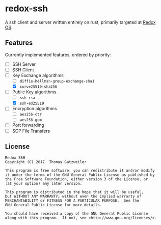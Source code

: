 # redox-ssh

A ssh client and server written entirely on rust, primarily targeted at [Redox OS](http://redox-os.org).

## Features

Currently implemented features, ordered by priority:

  - [ ] SSH Server
  - [ ] SSH Client
  - [ ] Key Exchange algorithms
    - [ ] `diffie-hellman-group-exchange-sha1`
    - [x] `curve25519-sha256`
  - [ ] Public Key algorithms
    - [ ] `ssh-rsa`
    - [x] `ssh-ed25519`
  - [ ] Encryption algorithms
    - [ ] `aes256-ctr`
    - [ ] `aes256-gcm`
  - [ ] Port forwarding
  - [ ] SCP File Transfers

## License

    Redox SSH
    Copyright (C) 2017  Thomas Gatzweiler

    This program is free software: you can redistribute it and/or modify
    it under the terms of the GNU General Public License as published by
    the Free Software Foundation, either version 3 of the License, or
    (at your option) any later version.

    This program is distributed in the hope that it will be useful,
    but WITHOUT ANY WARRANTY; without even the implied warranty of
    MERCHANTABILITY or FITNESS FOR A PARTICULAR PURPOSE.  See the
    GNU General Public License for more details.

    You should have received a copy of the GNU General Public License
    along with this program.  If not, see <http://www.gnu.org/licenses/>.
